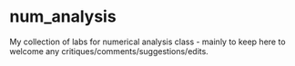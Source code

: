 num_analysis
============

My collection of labs for numerical analysis class - mainly to keep here to welcome any critiques/comments/suggestions/edits.
